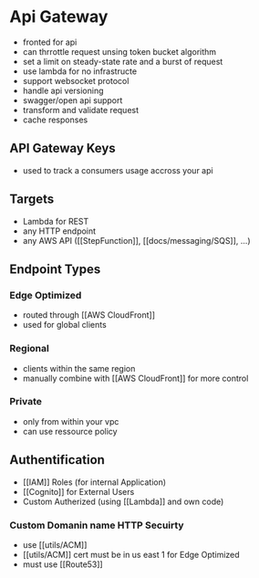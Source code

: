 # Api Gateway
- fronted for api
- can thrrottle request unsing token bucket algorithm
- set a limit on steady-state rate and a burst of request
- use lambda for no infrastructe
- support websocket protocol
- handle api versioning
- swagger/open api support
- transform and validate request
- cache responses

## API Gateway Keys
- used to track a consumers usage accross your api

## Targets
- Lambda for REST
- any HTTP endpoint
- any AWS API ([[StepFunction]], [[docs/messaging/SQS]], ...)

## Endpoint Types


### Edge Optimized
- routed through [[AWS CloudFront]]
- used for global clients

### Regional
- clients within the same region
- manually combine with [[AWS CloudFront]] for more control

### Private
- only from within your vpc
- can use ressource policy

## Authentification
- [[IAM]] Roles (for internal Application)
- [[Cognito]] for External Users
- Custom Autherized (using [[Lambda]] and own code)

### Custom Domanin  name HTTP Secuirty
- use [[utils/ACM]] 
- [[utils/ACM]] cert must be in us east 1 for Edge Optimized
- must use  [[Route53]]